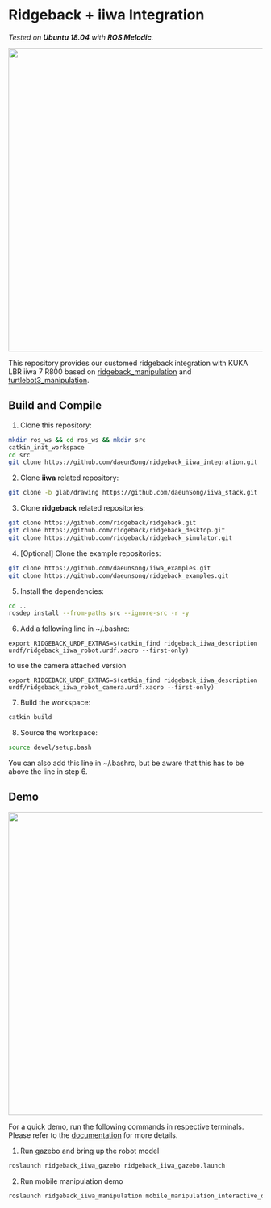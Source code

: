 # Ridgeback + iiwa Integration

*Tested on **Ubuntu 18.04** with **ROS Melodic**.*

<img src="./doc/img/demo.png" width="600">

This repository provides our customed ridgeback integration with KUKA LBR iiwa 7 R800 based on [ridgeback_manipulation](https://github.com/ridgeback/ridgeback_manipulation) and [turtlebot3_manipulation](https://github.com/ROBOTIS-GIT/turtlebot3_manipulation). 


## Build and Compile

1. Clone this repository:
  ```sh
  mkdir ros_ws && cd ros_ws && mkdir src
  catkin_init_workspace
  cd src
  git clone https://github.com/daeunSong/ridgeback_iiwa_integration.git
  ```

2. Clone **iiwa** related repository:
  ```sh
  git clone -b glab/drawing https://github.com/daeunSong/iiwa_stack.git
  ```

3. Clone **ridgeback** related repositories:
  ```sh
  git clone https://github.com/ridgeback/ridgeback.git
  git clone https://github.com/ridgeback/ridgeback_desktop.git
  git clone https://github.com/ridgeback/ridgeback_simulator.git
  ```

4. [Optional] Clone the example repositories:
  ```sh
  git clone https://github.com/daeunsong/iiwa_examples.git
  git clone https://github.com/daeunsong/ridgeback_examples.git
  ```

5. Install the dependencies:
  ```sh
  cd ..
  rosdep install --from-paths src --ignore-src -r -y
  ```

6. Add a following line in ~/.bashrc:

`export RIDGEBACK_URDF_EXTRAS=$(catkin_find ridgeback_iiwa_description urdf/ridgeback_iiwa_robot.urdf.xacro --first-only)`

to use the camera attached version

`export RIDGEBACK_URDF_EXTRAS=$(catkin_find ridgeback_iiwa_description urdf/ridgeback_iiwa_robot_camera.urdf.xacro --first-only)`

7. Build the workspace:
  ```sh
  catkin build
  ```

8. Source the workspace:
  ```sh
  source devel/setup.bash
  ```
   You can also add this line in ~/.bashrc, but be aware that this has to be above the line in step 6.


## Demo
<img src="./doc/img/mobile_manipulation_interactive.gif" width="600">

For a quick demo, run the following commands in respective terminals. Please refer to the [documentation](./doc/demo.md) for more details.

1. Run gazebo and bring up the robot model
```sh
roslaunch ridgeback_iiwa_gazebo ridgeback_iiwa_gazebo.launch 
```

2. Run mobile manipulation demo
```sh
roslaunch ridgeback_iiwa_manipulation mobile_manipulation_interactive_demo.launch
```


